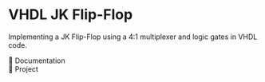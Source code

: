 # VHDL JK Flip-Flop

Implementing a JK Flip-Flop using a 4:1 multiplexer and logic gates in VHDL code.

📃 Documentation<br>
💾 Project
